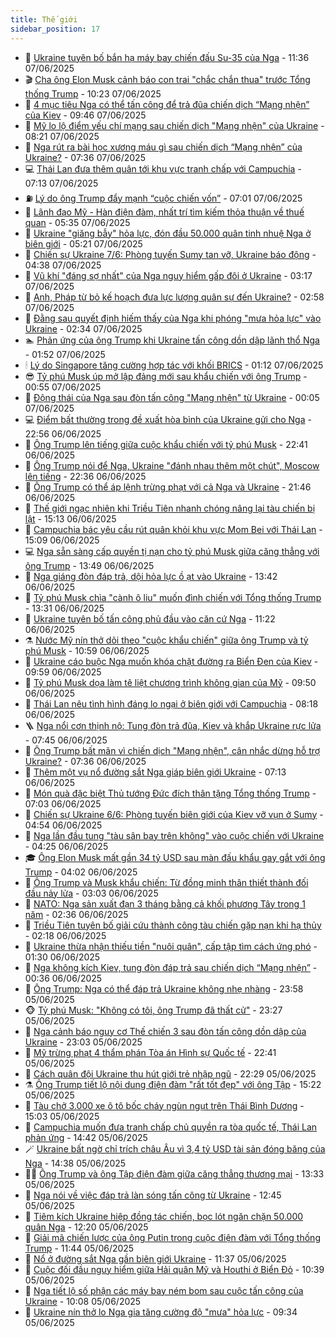 ```yaml
---
title: Thế giới
sidebar_position: 17
---
```


<!-- dantri-the-gioi:START -->
- 🌋 [Ukraine tuyên bố bắn hạ máy bay chiến đấu Su-35 của Nga](https://dantri.com.vn/the-gioi/ukraine-tuyen-bo-ban-ha-may-bay-chien-dau-su-35-cua-nga-20250607182255565.htm) - 11:36 07/06/2025
- 🎬 [Cha ông Elon Musk cảnh báo con trai &quot;chắc chắn thua&quot; trước Tổng thống Trump](https://dantri.com.vn/the-gioi/cha-ong-elon-musk-canh-bao-con-trai-chac-chan-thua-truoc-tong-thong-trump-20250607164657415.htm) - 10:23 07/06/2025
- 🧰 [4 mục tiêu Nga có thể tấn công để trả đũa chiến dịch “Mạng nhện” của Kiev](https://dantri.com.vn/the-gioi/4-muc-tieu-nga-co-the-tan-cong-de-tra-dua-chien-dich-mang-nhen-cua-kiev-20250607164631570.htm) - 09:46 07/06/2025
- 🌋 [Mỹ lo lộ điểm yếu chí mạng sau chiến dịch &quot;Mạng nhện&quot; của Ukraine](https://dantri.com.vn/the-gioi/my-lo-lo-diem-yeu-chi-mang-sau-chien-dich-mang-nhen-cua-ukraine-20250607150913137.htm) - 08:21 07/06/2025
- 🗽 [Nga rút ra bài học xương máu gì sau chiến dịch “Mạng nhện” của Ukraine?](https://dantri.com.vn/the-gioi/nga-rut-ra-bai-hoc-xuong-mau-gi-sau-chien-dich-mang-nhen-cua-ukraine-20250606174600205.htm) - 07:36 07/06/2025
- 💻 [Thái Lan đưa thêm quân tới khu vực tranh chấp với Campuchia](https://dantri.com.vn/the-gioi/thai-lan-dua-them-quan-toi-khu-vuc-tranh-chap-voi-campuchia-20250607140111964.htm) - 07:13 07/06/2025
- ⛽️ [Lý do ông Trump đẩy mạnh “cuộc chiến vốn”](https://dantri.com.vn/the-gioi/ly-do-ong-trump-day-manh-cuoc-chien-von-20250607084943939.htm) - 07:01 07/06/2025
- 🤩 [Lãnh đạo Mỹ - Hàn điện đàm, nhất trí tìm kiếm thỏa thuận về thuế quan](https://dantri.com.vn/the-gioi/lanh-dao-my-han-dien-dam-nhat-tri-tim-kiem-thoa-thuan-ve-thue-quan-20250607090138034.htm) - 05:35 07/06/2025
- 🧐 [Ukraine &quot;giăng bẫy&quot; hỏa lực, đón đầu 50.000 quân tinh nhuệ Nga ở biên giới](https://dantri.com.vn/the-gioi/ukraine-giang-bay-hoa-luc-don-dau-50000-quan-tinh-nhue-nga-o-bien-gioi-20250607120005337.htm) - 05:21 07/06/2025
- 🎊 [Chiến sự Ukraine 7/6: Phòng tuyến Sumy tan vỡ, Ukraine báo động](https://dantri.com.vn/the-gioi/chien-su-ukraine-76-phong-tuyen-sumy-tan-vo-ukraine-bao-dong-20250607113502974.htm) - 04:38 07/06/2025
- 📝 [Vũ khí &quot;đáng sợ nhất&quot; của Nga nguy hiểm gấp đôi ở Ukraine](https://dantri.com.vn/the-gioi/vu-khi-dang-so-nhat-cua-nga-nguy-hiem-gap-doi-o-ukraine-20250607101457369.htm) - 03:17 07/06/2025
- 🤡 [Anh, Pháp từ bỏ kế hoạch đưa lực lượng quân sự đến Ukraine?](https://dantri.com.vn/the-gioi/anh-phap-tu-bo-ke-hoach-dua-luc-luong-quan-su-den-ukraine-20250607093409487.htm) - 02:58 07/06/2025
- 🥷 [Đằng sau quyết định hiếm thấy của Nga khi phóng &quot;mưa hỏa lực&quot; vào Ukraine](https://dantri.com.vn/the-gioi/dang-sau-quyet-dinh-hiem-thay-cua-nga-khi-phong-mua-hoa-luc-vao-ukraine-20250607090703307.htm) - 02:34 07/06/2025
- 🏊 [Phản ứng của ông Trump khi Ukraine tấn công dồn dập lãnh thổ Nga](https://dantri.com.vn/the-gioi/phan-ung-cua-ong-trump-khi-ukraine-tan-cong-don-dap-lanh-tho-nga-20250607082622167.htm) - 01:52 07/06/2025
- 🕯 [Lý do Singapore tăng cường hợp tác với khối BRICS](https://dantri.com.vn/the-gioi/ly-do-singapore-tang-cuong-hop-tac-voi-khoi-brics-20250605232546368.htm) - 01:12 07/06/2025
- 😎 [Tỷ phú Musk úp mở lập đảng mới sau khẩu chiến với ông Trump](https://dantri.com.vn/the-gioi/ty-phu-musk-up-mo-lap-dang-moi-sau-khau-chien-voi-ong-trump-20250607075230398.htm) - 00:55 07/06/2025
- 🌈 [Động thái của Nga sau đòn tấn công &quot;Mạng nhện&quot; từ Ukraine](https://dantri.com.vn/the-gioi/dong-thai-cua-nga-sau-don-tan-cong-mang-nhen-tu-ukraine-20250607065340937.htm) - 00:05 07/06/2025
- 💻 [Điểm bất thường trong đề xuất hòa bình của Ukraine gửi cho Nga](https://dantri.com.vn/the-gioi/diem-bat-thuong-trong-de-xuat-hoa-binh-cua-ukraine-gui-cho-nga-20250606221732319.htm) - 22:56 06/06/2025
- 🤖 [Ông Trump lên tiếng giữa cuộc khẩu chiến với tỷ phú Musk](https://dantri.com.vn/the-gioi/ong-trump-len-tieng-giua-cuoc-khau-chien-voi-ty-phu-musk-20250607005359926.htm) - 22:41 06/06/2025
- 🦏 [Ông Trump nói để Nga, Ukraine &quot;đánh nhau thêm một chút&quot;, Moscow lên tiếng](https://dantri.com.vn/the-gioi/ong-trump-noi-de-nga-ukraine-danh-nhau-them-mot-chut-moscow-len-tieng-20250607052920868.htm) - 22:36 06/06/2025
- 🌁 [Ông Trump có thể áp lệnh trừng phạt với cả Nga và Ukraine](https://dantri.com.vn/the-gioi/ong-trump-co-the-ap-lenh-trung-phat-voi-ca-nga-va-ukraine-20250607000044206.htm) - 21:46 06/06/2025
- 🐘 [Thế giới ngạc nhiên khi Triều Tiên nhanh chóng nâng lại tàu chiến bị lật](https://dantri.com.vn/the-gioi/the-gioi-ngac-nhien-khi-trieu-tien-nhanh-chong-nang-lai-tau-chien-bi-lat-20250606215207756.htm) - 15:13 06/06/2025
- 🥷 [Campuchia bác yêu cầu rút quân khỏi khu vực Mom Bei với Thái Lan](https://dantri.com.vn/the-gioi/campuchia-bac-yeu-cau-rut-quan-khoi-khu-vuc-mom-bei-voi-thai-lan-20250606202815528.htm) - 15:09 06/06/2025
- 💻 [Nga sẵn sàng cấp quyền tị nạn cho tỷ phú Musk giữa căng thẳng với ông Trump](https://dantri.com.vn/the-gioi/nga-san-sang-cap-quyen-ti-nan-cho-ty-phu-musk-giua-cang-thang-voi-ong-trump-20250606061938355.htm) - 13:49 06/06/2025
- 🎡 [Nga giáng đòn đáp trả, dội hỏa lực ồ ạt vào Ukraine](https://dantri.com.vn/the-gioi/nga-giang-don-dap-tra-doi-hoa-luc-o-at-vao-ukraine-20250606202311033.htm) - 13:42 06/06/2025
- 🧰 [Tỷ phú Musk chìa &quot;cành ô liu&quot; muốn đình chiến với Tổng thống Trump](https://dantri.com.vn/the-gioi/ty-phu-musk-chia-canh-o-liu-muon-dinh-chien-voi-tong-thong-trump-20250606174111610.htm) - 13:31 06/06/2025
- 🥸 [Ukraine tuyên bố tấn công phủ đầu vào căn cứ Nga](https://dantri.com.vn/the-gioi/ukraine-tuyen-bo-tan-cong-phu-dau-vao-can-cu-nga-20250606171959709.htm) - 11:22 06/06/2025
- ⚗️ [Nước Mỹ nín thở dõi theo &quot;cuộc khẩu chiến&quot; giữa ông Trump và tỷ phú Musk](https://dantri.com.vn/the-gioi/nuoc-my-nin-tho-doi-theo-cuoc-khau-chien-giua-ong-trump-va-ty-phu-musk-20250606161632512.htm) - 10:59 06/06/2025
- 🌮 [Ukraine cáo buộc Nga muốn khóa chặt đường ra Biển Đen của Kiev](https://dantri.com.vn/the-gioi/ukraine-cao-buoc-nga-muon-khoa-chat-duong-ra-bien-den-cua-kiev-20250606164412394.htm) - 09:59 06/06/2025
- 🎃 [Tỷ phú Musk dọa làm tê liệt chương trình không gian của Mỹ](https://dantri.com.vn/the-gioi/ty-phu-musk-doa-lam-te-liet-chuong-trinh-khong-gian-cua-my-20250606161220782.htm) - 09:50 06/06/2025
- 💫 [Thái Lan nêu tình hình đáng lo ngại ở biên giới với Campuchia](https://dantri.com.vn/the-gioi/thai-lan-neu-tinh-hinh-dang-lo-ngai-o-bien-gioi-voi-campuchia-20250606151449524.htm) - 08:18 06/06/2025
- 🪜 [Nga nổi cơn thịnh nộ: Tung đòn trả đũa, Kiev và khắp Ukraine rực lửa](https://dantri.com.vn/the-gioi/nga-noi-con-thinh-no-tung-don-tra-dua-kiev-va-khap-ukraine-ruc-lua-20250606144512879.htm) - 07:45 06/06/2025
- 🌋 [Ông Trump bất mãn vì chiến dịch &quot;Mạng nhện&quot;, cân nhắc dừng hỗ trợ Ukraine?](https://dantri.com.vn/the-gioi/ong-trump-bat-man-vi-chien-dich-mang-nhen-can-nhac-dung-ho-tro-ukraine-20250606141058691.htm) - 07:36 06/06/2025
- 🦏 [Thêm một vụ nổ đường sắt Nga giáp biên giới Ukraine](https://dantri.com.vn/the-gioi/them-mot-vu-no-duong-sat-nga-giap-bien-gioi-ukraine-20250606140402296.htm) - 07:13 06/06/2025
- 👀 [Món quà đặc biệt Thủ tướng Đức đích thân tặng Tổng thống Trump](https://dantri.com.vn/the-gioi/mon-qua-dac-biet-thu-tuong-duc-dich-than-tang-tong-thong-trump-20250606135054933.htm) - 07:03 06/06/2025
- 🧰 [Chiến sự Ukraine 6/6: Phòng tuyến biên giới của Kiev vỡ vụn ở Sumy](https://dantri.com.vn/the-gioi/chien-su-ukraine-66-phong-tuyen-bien-gioi-cua-kiev-vo-vun-o-sumy-20250606115350766.htm) - 04:54 06/06/2025
- 🚀 [Nga lần đầu tung &quot;tàu sân bay trên không&quot; vào cuộc chiến với Ukraine](https://dantri.com.vn/the-gioi/nga-lan-dau-tung-tau-san-bay-tren-khong-vao-cuoc-chien-voi-ukraine-20250606110416292.htm) - 04:25 06/06/2025
- 🎓 [Ông Elon Musk mất gần 34 tỷ USD sau màn đấu khẩu gay gắt với ông Trump](https://dantri.com.vn/the-gioi/ong-elon-musk-mat-gan-34-ty-usd-sau-man-dau-khau-gay-gat-voi-ong-trump-20250606104416780.htm) - 04:02 06/06/2025
- 🥸 [Ông Trump và Musk khẩu chiến: Từ đồng minh thân thiết thành đối đầu nảy lửa](https://dantri.com.vn/the-gioi/ong-trump-va-musk-khau-chien-tu-dong-minh-than-thiet-thanh-doi-dau-nay-lua-20250606095054244.htm) - 03:03 06/06/2025
- 🦅 [NATO: Nga sản xuất đạn 3 tháng bằng cả khối phương Tây trong 1 năm](https://dantri.com.vn/the-gioi/nato-nga-san-xuat-dan-3-thang-bang-ca-khoi-phuong-tay-trong-1-nam-20250606092618849.htm) - 02:36 06/06/2025
- 🤭 [Triều Tiên tuyên bố giải cứu thành công tàu chiến gặp nạn khi hạ thủy](https://dantri.com.vn/the-gioi/trieu-tien-tuyen-bo-giai-cuu-thanh-cong-tau-chien-gap-nan-khi-ha-thuy-20250606090721855.htm) - 02:18 06/06/2025
- 🤖 [Ukraine thừa nhận thiếu tiền &quot;nuôi quân&quot;, cấp tập tìm cách ứng phó](https://dantri.com.vn/the-gioi/ukraine-thua-nhan-thieu-tien-nuoi-quan-cap-tap-tim-cach-ung-pho-20250606080006045.htm) - 01:30 06/06/2025
- 🐲 [Nga không kích Kiev, tung đòn đáp trả sau chiến dịch “Mạng nhện”](https://dantri.com.vn/the-gioi/nga-khong-kich-kiev-tung-don-dap-tra-sau-chien-dich-mang-nhen-20250606072533513.htm) - 00:36 06/06/2025
- 🫣 [Ông Trump: Nga có thể đáp trả Ukraine không nhẹ nhàng](https://dantri.com.vn/the-gioi/ong-trump-nga-co-the-dap-tra-ukraine-khong-nhe-nhang-20250606065219180.htm) - 23:58 05/06/2025
- 🐵 [Tỷ phú Musk: &quot;Không có tôi, ông Trump đã thất cử&quot;](https://dantri.com.vn/the-gioi/ty-phu-musk-khong-co-toi-ong-trump-da-that-cu-20250606061800152.htm) - 23:27 05/06/2025
- 🫶 [Nga cảnh báo nguy cơ Thế chiến 3 sau đòn tấn công dồn dập của Ukraine](https://dantri.com.vn/the-gioi/nga-canh-bao-nguy-co-the-chien-3-sau-don-tan-cong-don-dap-cua-ukraine-20250606060027922.htm) - 23:03 05/06/2025
- 💃 [Mỹ trừng phạt 4 thẩm phán Tòa án Hình sự Quốc tế](https://dantri.com.vn/the-gioi/my-trung-phat-4-tham-phan-toa-an-hinh-su-quoc-te-20250606052929028.htm) - 22:41 05/06/2025
- 💫 [Cách quân đội Ukraine thu hút giới trẻ nhập ngũ](https://dantri.com.vn/the-gioi/cach-quan-doi-ukraine-thu-hut-gioi-tre-nhap-ngu-20250605231552062.htm) - 22:29 05/06/2025
- ⚗️ [Ông Trump tiết lộ nội dung điện đàm &quot;rất tốt đẹp&quot; với ông Tập](https://dantri.com.vn/the-gioi/ong-trump-tiet-lo-noi-dung-dien-dam-rat-tot-dep-voi-ong-tap-20250605221308709.htm) - 15:22 05/06/2025
- 🥷 [Tàu chở 3.000 xe ô tô bốc cháy ngùn ngụt trên Thái Bình Dương](https://dantri.com.vn/the-gioi/tau-cho-3000-xe-o-to-boc-chay-ngun-ngut-tren-thai-binh-duong-20250605215222466.htm) - 15:03 05/06/2025
- 🥸 [Campuchia muốn đưa tranh chấp chủ quyền ra tòa quốc tế, Thái Lan phản ứng](https://dantri.com.vn/the-gioi/campuchia-muon-dua-tranh-chap-chu-quyen-ra-toa-quoc-te-thai-lan-phan-ung-20250605212219476.htm) - 14:42 05/06/2025
- 🪄 [Ukraine bất ngờ chỉ trích châu Âu vì 3,4 tỷ USD tài sản đóng băng của Nga](https://dantri.com.vn/the-gioi/ukraine-bat-ngo-chi-trich-chau-au-vi-34-ty-usd-tai-san-dong-bang-cua-nga-20250605211018407.htm) - 14:38 05/06/2025
- 🧑‍💻 [Ông Trump và ông Tập điện đàm giữa căng thẳng thương mại](https://dantri.com.vn/the-gioi/ong-trump-va-ong-tap-dien-dam-giua-cang-thang-thuong-mai-20250605201833432.htm) - 13:33 05/06/2025
- 🤭 [Nga nói về việc đáp trả làn sóng tấn công từ Ukraine](https://dantri.com.vn/the-gioi/nga-noi-ve-viec-dap-tra-lan-song-tan-cong-tu-ukraine-20250605194129737.htm) - 12:45 05/06/2025
- 🗽 [Tiêm kích Ukraine hiệp đồng tác chiến, bọc lót ngăn chặn 50.000 quân Nga](https://dantri.com.vn/the-gioi/tiem-kich-ukraine-hiep-dong-tac-chien-boc-lot-ngan-chan-50000-quan-nga-20250605181155705.htm) - 12:20 05/06/2025
- 🤖 [Giải mã chiến lược của ông Putin trong cuộc điện đàm với Tổng thống Trump](https://dantri.com.vn/the-gioi/giai-ma-chien-luoc-cua-ong-putin-trong-cuoc-dien-dam-voi-tong-thong-trump-20250605171240464.htm) - 11:44 05/06/2025
- 🌈 [Nổ ở đường sắt Nga gần biên giới Ukraine](https://dantri.com.vn/the-gioi/no-o-duong-sat-nga-gan-bien-gioi-ukraine-20250605182521840.htm) - 11:37 05/06/2025
- 🤩 [Cuộc đối đầu nguy hiểm giữa Hải quân Mỹ và Houthi ở Biển Đỏ](https://dantri.com.vn/the-gioi/cuoc-doi-dau-nguy-hiem-giua-hai-quan-my-va-houthi-o-bien-do-20250605100521241.htm) - 10:39 05/06/2025
- 🤗 [Nga tiết lộ số phận các máy bay ném bom sau cuộc tấn công của Ukraine](https://dantri.com.vn/the-gioi/nga-tiet-lo-so-phan-cac-may-bay-nem-bom-sau-cuoc-tan-cong-cua-ukraine-20250605165600461.htm) - 10:08 05/06/2025
- 🙉 [Ukraine nín thở lo Nga gia tăng cường độ &quot;mưa&quot; hỏa lực](https://dantri.com.vn/the-gioi/ukraine-nin-tho-lo-nga-gia-tang-cuong-do-mua-hoa-luc-20250605162556499.htm) - 09:34 05/06/2025<!-- dantri-the-gioi:END -->
